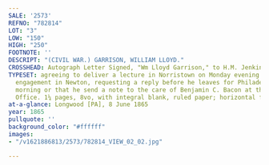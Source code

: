 ```yaml
---
SALE: '2573'
REFNO: "782814"
LOT: "3"
LOW: "150"
HIGH: "250"
FOOTNOTE: ''
DESCRIPT: "(CIVIL WAR.) GARRISON, WILLIAM LLOYD."
CROSSHEAD: Autograph Letter Signed, "Wm Lloyd Garrison," to H.M. Jenkins, in pencil,
TYPESET: agreeing to deliver a lecture in Norristown on Monday evening before his
  engagement in Newton, requesting a reply before he leaves for Philadelphia on Monday
  morning or that he send a note to the care of Benjamin C. Bacon at the Anti-Slavery
  Office. 1¼ pages, 8vo, with integral blank, ruled paper; horizontal folds.
at-a-glance: Longwood [PA], 8 June 1865
year: 1865
pullquote: ''
background_color: "#ffffff"
images:
- "/v1621886813/2573/782814_VIEW_02_02.jpg"

---
```

